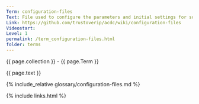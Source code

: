 ```yaml
---
Term: configuration-files
Text: File used to configure the parameters and initial settings for some computer programs
Link: https://github.com/trustoverip/acdc/wiki/configuration-files
Videostart: 
Level: 1
permalink: /term_configuration-files.html
folder: terms
---
```


{{ page.collection }} - {{ page.Term }}

   {{ page.text }}

{% include_relative glossary/configuration-files.md %}

 {% include links.html %} 
